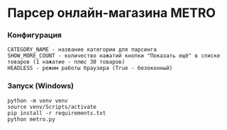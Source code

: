 # Парсер онлайн-магазина METRO
### Конфигурация
```
CATEGORY_NAME - название категории для парсинга
SHOW_MORE_COUNT - количество нажатий кнопки "Показать ещё" в списке товаров (1 нажатие - плюс 30 товаров)
HEADLESS - режим работы браузера (True - безоконный)
```
### Запуск (Windows)
```
python -m venv venv
source venv/Scripts/activate
pip install -r requirements.txt
python metro.py
```
